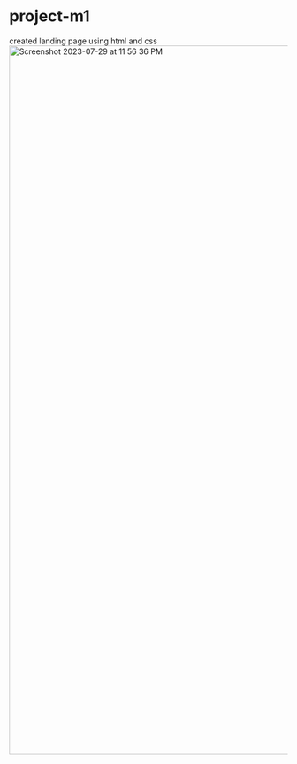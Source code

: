 # project-m1
created landing page using html and css
<img width="1280" alt="Screenshot 2023-07-29 at 11 56 36 PM" src="https://github.com/DesaiPriyansh19/project-m1/assets/133943282/9def92cb-c10e-4517-94aa-62759981ee80">
